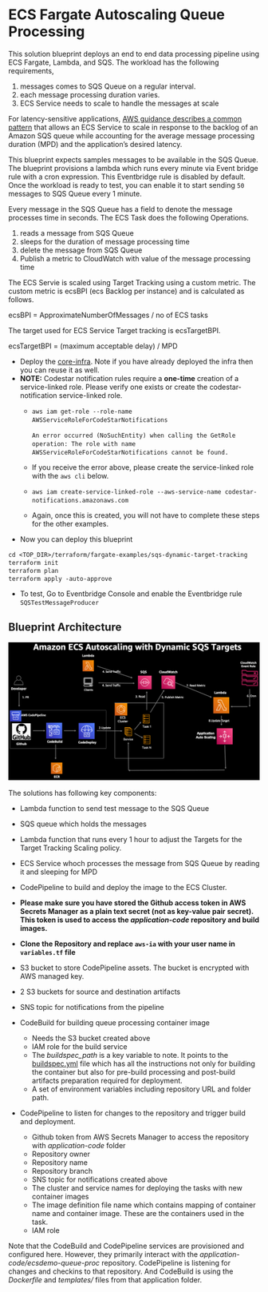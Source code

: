 # ECS Fargate Autoscaling Queue Processing

This solution blueprint deploys an end to end data processing pipeline using ECS Fargate, Lambda, and SQS. The workload has the following requirements,

1. messages comes to SQS Queue on a regular interval.
2. each message processing duration varies.
3. ECS Service needs to scale to handle the messages at scale

For latency-sensitive applications, [AWS guidance describes a common pattern](https://docs.aws.amazon.com/autoscaling/ec2/userguide/as-using-sqs-queue.html) that allows an ECS Service to scale in response to the backlog of an Amazon SQS queue while accounting for the average message processing duration (MPD) and the application’s desired latency.

This blueprint expects samples messages to be available in the SQS Queue. The blueprint provisions a lambda which runs every minute via Event bridge rule with a cron expression. This Eventbridge rule is disabled by default. Once the workload is ready to test, you can enable it to start sending `50` messages to SQS Queue every 1 minute.

Every message in the SQS Queue has a field to denote the message processes time in seconds. The ECS Task does the following Operations.

1. reads a message from SQS Queue
2. sleeps for the duration of message processing time
3. delete the message from SQS Queue
4. Publish a metric to CloudWatch with value of the message processing time

The ECS Servie is scaled using Target Tracking using a custom metric. The custom metric is ecsBPI (ecs Backlog per instance) and is calculated as follows.

ecsBPI =  ApproximateNumberOfMessages / no of ECS tasks

The target used for ECS Service Target tracking is ecsTargetBPI.

ecsTargetBPI = (maximum acceptable delay) / MPD


* Deploy the [core-infra](../core-infra/README.md). Note if you have already deployed the infra then you can reuse it as well.
* **NOTE:** Codestar notification rules require a **one-time** creation of a service-linked role. Please verify one exists or create the codestar-notification service-linked role.
  * `aws iam get-role --role-name AWSServiceRoleForCodeStarNotifications`

    ```An error occurred (NoSuchEntity) when calling the GetRole operation: The role with name AWSServiceRoleForCodeStarNotifications cannot be found.```
  *  If you receive the error above, please create the service-linked role with the `aws cli` below.
  * `aws iam create-service-linked-role --aws-service-name codestar-notifications.amazonaws.com`
  * Again, once this is created, you will not have to complete these steps for the other examples.
* Now you can deploy this blueprint
```shell
cd <TOP_DIR>/terraform/fargate-examples/sqs-dynamic-target-tracking
terraform init
terraform plan
terraform apply -auto-approve
```
* To test, Go to Eventbridge Console and enable the Eventbridge rule `SQSTestMessageProducer`

## Blueprint Architecture

<p align="center">
  <img src="../../../docs/ecs-sqs-scaling-arch.png"/>
</p>

The solutions has following key components:

* Lambda function to send test message to the SQS Queue
* SQS queue which holds the messages
* Lambda function that runs every 1 hour to adjust the Targets for the Target Tracking Scaling policy.
* ECS Service whoch processes the message from SQS Queue by reading it and sleeping for MPD
* CodePipeline to build and deploy the image to the ECS Cluster.

* **Please make sure you have stored the Github access token in AWS Secrets Manager as a plain text secret (not as key-value pair secret). This token is used to access the *application-code* repository and build images.**
* **Clone the Repository and replace `aws-ia` with your user name in `variables.tf` file**
* S3 bucket to store CodePipeline assets. The bucket is encrypted with AWS managed key.
* 2 S3 buckets for source and destination artifacts
* SNS topic for notifications from the pipeline
* CodeBuild for building queue processing container image
    * Needs the S3 bucket created above
    * IAM role for the build service
    * The *buildspec_path* is a key variable to note. It points to the [buildspec.yml](../../../application-code/ecsdemo-queue-proc/templates/buildspec.yml) file which has all the instructions not only for building the container but also for pre-build processing and post-build artifacts preparation required for deployment.
    * A set of environment variables including repository URL and folder path.
* CodePipeline to listen for changes to the repository and trigger build and deployment.
    * Github token from AWS Secrets Manager to access the repository with *application-code* folder
    * Repository owner
    * Repository name
    * Repository branch
    * SNS topic for notifications created above
    * The cluster and service names for deploying the tasks with new container images
    * The image definition file name which contains mapping of container name and container image. These are the containers used in the task.
    * IAM role

Note that the CodeBuild and CodePipeline services are provisioned and configured here. However, they primarily interact with the *application-code/ecsdemo-queue-proc* repository. CodePipeline is listening for changes and checkins to that repository. And CodeBuild is using the *Dockerfile* and *templates/* files from that application folder.
